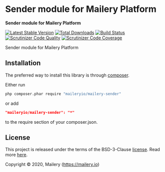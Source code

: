 # Sender module for Mailery Platform

**Sender module for Mailery Platform**

[![Latest Stable Version](https://poser.pugx.org/maileryio/mailery-sender/v/stable)](https://packagist.org/packages/maileryio/mailery-sender)
[![Total Downloads](https://poser.pugx.org/maileryio/mailery-sender/downloads)](https://packagist.org/packages/maileryio/mailery-sender)
[![Build Status](https://travis-ci.com/maileryio/mailery-sender.svg?branch=master)](https://travis-ci.com/maileryio/mailery-sender)
[![Scrutinizer Code Quality](https://img.shields.io/scrutinizer/g/maileryio/mailery-sender.svg)](https://scrutinizer-ci.com/g/maileryio/mailery-sender/)
[![Scrutinizer Code Coverage](https://img.shields.io/scrutinizer/coverage/g/maileryio/mailery-sender.svg)](https://scrutinizer-ci.com/g/maileryio/mailery-sender/)

Sender module for Mailery Platform

## Installation

The preferred way to install this library is through [composer](http://getcomposer.org/download/).

Either run

```sh
php composer.phar require "maileryio/mailery-sender"
```

or add

```json
"maileryio/mailery-sender": "*"
```

to the require section of your composer.json.

## License

This project is released under the terms of the BSD-3-Clause [license](LICENSE).
Read more [here](http://choosealicense.com/licenses/bsd-3-clause).

Copyright © 2020, Mailery (https://mailery.io)
